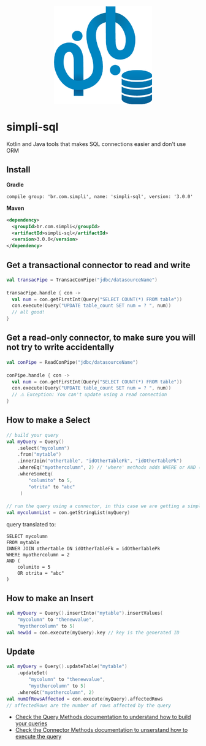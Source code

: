 <p align="center">    
  <img width="256" height="256" src="./logo.png?raw=true" alt="Simpli"/>    
</p> 

# simpli-sql
Kotlin and Java tools that makes SQL connections easier and don't use ORM

## Install
**Gradle**
```
compile group: 'br.com.simpli', name: 'simpli-sql', version: '3.0.0'
```
**Maven**
```xml
<dependency>
  <groupId>br.com.simpli</groupId>
  <artifactId>simpli-sql</artifactId>
  <version>3.0.0</version>
</dependency>
```

## Get a transactional connector to read and write
```kotlin
val transacPipe = TransacConPipe("jdbc/datasourceName")

transacPipe.handle { con ->
  val num = con.getFirstInt(Query("SELECT COUNT(*) FROM table"))
  con.execute(Query("UPDATE table_count SET num = ? ", num))
  // all good!
}
```

## Get a read-only connector, to make sure you will not try to write accidentally
```kotlin
val conPipe = ReadConPipe("jdbc/datasourceName")

conPipe.handle { con ->
  val num = con.getFirstInt(Query("SELECT COUNT(*) FROM table"))
  con.execute(Query("UPDATE table_count SET num = ? ", num))
  // ⚠ Exception: You can't update using a read connection
}
```

## How to make a Select
```kotlin
// build your query
val myQuery = Query()
    .select("mycolumn")
    .from("mytable")
    .innerJoin("othertable", "idOtherTableFk", "idOtherTablePk")
    .whereEq("myothercolumn", 2) // 'where' methods adds WHERE or AND (if not the first)
    .whereSomeEq(
        "columito" to 5,
        "otrita" to "abc"
     )
     
// run the query using a connector, in this case we are getting a simple String List   
val mycolumnList = con.getStringList(myQuery)
```

query translated to:
```
SELECT mycolumn
FROM mytable
INNER JOIN othertable ON idOtherTableFk = idOtherTablePk
WHERE myothercolumn = 2
AND (
    columito = 5
    OR otrita = "abc"
)
``` 

## How to make an Insert
```kotlin
val myQuery = Query().insertInto("mytable").insertValues(
    "mycolumn" to "thenewvalue",
    "myothercolumn" to 5)
val newId = con.execute(myQuery).key // key is the generated ID
```

## Update
```kotlin
val myQuery = Query().updateTable("mytable")
    .updateSet(
        "mycolumn" to "thenewvalue",
        "myothercolumn" to 5)
    .whereGt("myothercolumn", 2)
val numOfRowsAffected = con.execute(myQuery).affectedRows
// affectedRows are the number of rows affected by the query
```

- [Check the Query Methods documentation to understand how to build your queries](QUERY_DOCUMENTATION.md)
- [Check the Connector Methods documentation to unserstand how to execute the query](CONNECTOR_DOCUMENTATION.md)